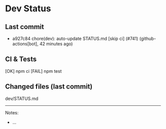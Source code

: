 # Dev Status

## Last commit
- a927c84 chore(dev): auto-update STATUS.md [skip ci] (#741) (github-actions[bot], 42 minutes ago)
## CI & Tests
[OK] npm ci
[FAIL] npm test

## Changed files (last commit)
dev/STATUS.md

---
Notes:
- ...
